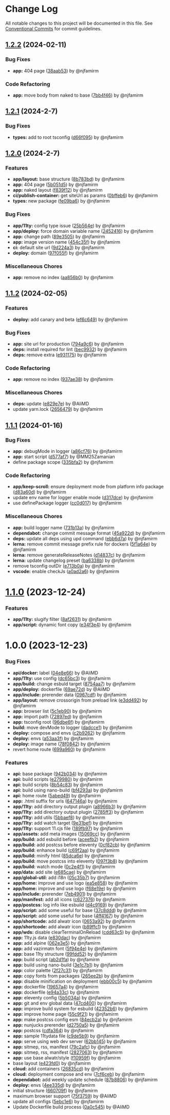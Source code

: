 # Change Log

All notable changes to this project will be documented in this file.
See [Conventional Commits](https://conventionalcommits.org) for commit guidelines.

## [1.2.2](https://github.com/Alwatr/pmpa/compare/v1.2.1...v1.2.2) (2024-02-11)

### Bug Fixes

* **app:** 404 page ([38aab53](https://github.com/Alwatr/pmpa/commit/38aab53ead4c4d37be7dc034482be3920f400fe3)) by @njfamirm

### Code Refactoring

* **app:** move body from naked to base ([7bb4f46](https://github.com/Alwatr/pmpa/commit/7bb4f4667edb782015d3d9fd8870d290d6e1bf21)) by @njfamirm

## [1.2.1](https://github.com/Alwatr/pmpa/compare/v1.2.0...v1.2.1) (2024-2-7)

### Bug Fixes

* **types:** add to root tsconfig ([d66f095](https://github.com/Alwatr/pmpa/commit/d66f095d44da3f988aad6b41c490e8a7a5fec3c6)) by @njfamirm

## [1.2.0](https://github.com/Alwatr/pmpa/compare/v1.1.2...v1.2.0) (2024-2-7)

### Features

* **app/layout:** base structure ([8b783bd](https://github.com/Alwatr/pmpa/commit/8b783bd350220eadbc738ec6cd460e5a5328943f)) by @njfamirm
* **app:** 404 page ([5b051d5](https://github.com/Alwatr/pmpa/commit/5b051d5bd63d8973860adc54b80395899bef701e)) by @njfamirm
* **app:** naked layout ([f839f12](https://github.com/Alwatr/pmpa/commit/f839f12a8590ed960f92a13f07c0c93c1a401061)) by @njfamirm
* **ci/publish-container:** get siteUrl as params ([0bffeb6](https://github.com/Alwatr/pmpa/commit/0bffeb62833f61661f90fb5eb2a558400adab935)) by @njfamirm
* **types:** new package ([fe09ba6](https://github.com/Alwatr/pmpa/commit/fe09ba61bc554eb5f595297fcd2bb9e313f6d646)) by @njfamirm

### Bug Fixes

* **app/11ty:** config type issue ([25b564e](https://github.com/Alwatr/pmpa/commit/25b564ef0be48cbeef7c77c02ead2ff22a44396c)) by @njfamirm
* **app/deploy:** force domain variable name ([2452416](https://github.com/Alwatr/pmpa/commit/24524169bddc71b1c10daafdc9c61dcd3c151ef5)) by @njfamirm
* **app:** change path ([89e3505](https://github.com/Alwatr/pmpa/commit/89e35052284e8d081807fa6c5e0a54d19499b02e)) by @njfamirm
* **app:** image version name ([454c35f](https://github.com/Alwatr/pmpa/commit/454c35fb338041b486d8158736d5c587dc525e4a)) by @njfamirm
* **ci:** default site url ([9d224a3](https://github.com/Alwatr/pmpa/commit/9d224a395e80da7317b2e672deb7a1089cf2d753)) by @njfamirm
* **deploy:** domain ([97f055f](https://github.com/Alwatr/pmpa/commit/97f055fee42ff78c47feb388fff36fb43470f700)) by @njfamirm

### Miscellaneous Chores

* **app:** remove no index ([aa856b0](https://github.com/Alwatr/pmpa/commit/aa856b0a47c78c567b107b9d59785de895dbd0fe)) by @njfamirm

## [1.1.2](https://github.com/Alwatr/pmpa/compare/v1.1.1...v1.1.2) (2024-02-05)

### Features

* **deploy:** add canary and beta ([ef6c649](https://github.com/Alwatr/pmpa/commit/ef6c6498fa357e521eb90d07887b90a15f359c79)) by @njfamirm

### Bug Fixes

* **app:** site url for production ([794a9c6](https://github.com/Alwatr/pmpa/commit/794a9c6663632cf5607104c1e7015c49e8bf8496)) by @njfamirm
* **deps:** install required for lint ([bec9932](https://github.com/Alwatr/pmpa/commit/bec9932a7bf38fc5741dcaf880e859c9e6d5a5aa)) by @njfamirm
* **deps:** remove extra ([e931175](https://github.com/Alwatr/pmpa/commit/e931175a758a9c51f7e2c0a1607afc3fefe1b53c)) by @njfamirm

### Code Refactoring

* **app:** remove no index ([937ae38](https://github.com/Alwatr/pmpa/commit/937ae38f02440150bfc13f3d6e63de9e7015580d)) by @njfamirm

### Miscellaneous Chores

* **deps:** update ([e829e7e](https://github.com/Alwatr/pmpa/commit/e829e7ec56dd8d38de9a6fbd3618efa8cb655465)) by @AliMD
* update yarn.lock ([2656479](https://github.com/Alwatr/pmpa/commit/2656479a0a34c9056915fa62fd6de390b59e4a0b)) by @njfamirm

## [1.1.1](https://github.com/Alwatr/pmpa/compare/v1.1.0...v1.1.1) (2024-01-16)

### Bug Fixes

- **app:** debugMode in logger ([a86cf76](https://github.com/Alwatr/pmpa/commit/a86cf76bbbbe9b669b64703f66342876dcb7a7d7)) by @njfamirm
- **app:** start script ([d577af7](https://github.com/Alwatr/pmpa/commit/d577af7fd4064e76ccac82afd9a0242952015a38)) by @MM25Zamanian
- define package scope ([335bfa2](https://github.com/Alwatr/pmpa/commit/335bfa29f9330bbbaebeffa17fbe038336e13ae6)) by @njfamirm

### Code Refactoring

- **app/keep-scroll:** ensure deployment mode from platform info package ([d83a60d](https://github.com/Alwatr/pmpa/commit/d83a60d4bd81a887a7e0ad3d9c56f92215087378)) by @njfamirm
- update env name for logger enable mode ([d317dce](https://github.com/Alwatr/pmpa/commit/d317dce979a3b5cb311a44c787f5ff077e9f6c80)) by @njfamirm
- use definePackage logger ([cc0d017](https://github.com/Alwatr/pmpa/commit/cc0d017b11644c501080f708785ab80fcc476f23)) by @njfamirm

### Miscellaneous Chores

- **app:** build logger name ([731b13a](https://github.com/Alwatr/pmpa/commit/731b13ad5ec5598f9396344af190ca043c8e0872)) by @njfamirm
- **dependabot:** change commit message format ([45a922d](https://github.com/Alwatr/pmpa/commit/45a922d0a017b008d922c01e73f3a424631c230e)) by @njfamirm
- **deps:** update all deps using upd command ([ebb6d7a](https://github.com/Alwatr/pmpa/commit/ebb6d7aa0115706d42009f770c76f9a40d31db09)) by @njfamirm
- **lerna:** remove commit message prefix rule for dockers ([5f1a64e](https://github.com/Alwatr/pmpa/commit/5f1a64e44c1c1cf5bdc5cb261c09fc25470b9ed7)) by @njfamirm
- **lerna:** remove generateReleaseNotes ([d14837c](https://github.com/Alwatr/pmpa/commit/d14837cddf2d0bcacc6fff8e9d6dae7ee2ed39dc)) by @njfamirm
- **lerna:** update changelog preset ([ba6338b](https://github.com/Alwatr/pmpa/commit/ba6338b955391736212670f44686b18c6b8cd3f5)) by @njfamirm
- remove tsconfig outDir ([e713b0a](https://github.com/Alwatr/pmpa/commit/e713b0a48ace5b1ea9185e7fff42f240af40c0f4)) by @njfamirm
- **vscode:** enable checkJs ([a0ad2a6](https://github.com/Alwatr/pmpa/commit/a0ad2a64f5f2668263d9db1a0b52f64180980994)) by @njfamirm

# [1.1.0](https://github.com/Alwatr/pmpa/compare/v1.0.0...v1.1.0) (2023-12-24)

### Features

- **app/11ty:** slugify filter ([8af2631](https://github.com/Alwatr/pmpa/commit/8af26310b687e518d9d42c01187fef2438e15707)) by @njfamirm
- **app/script:** dynamic font copy ([e34f3e4](https://github.com/Alwatr/pmpa/commit/e34f3e49149497053b4874e3eef5cb1b1b47e052)) by @njfamirm

# 1.0.0 (2023-12-23)

### Bug Fixes

- **api/docker:** label ([04e8e66](https://github.com/Alwatr/pmpa/commit/04e8e666914c65f364cdcc16d7604461d2cc9f79)) by @AliMD
- **app/11ty:** use config ([dc65bc3](https://github.com/Alwatr/pmpa/commit/dc65bc30417fc7438cd6a8d7bcf5c5cc3825f57a)) by @njfamirm
- **app/build:** change esbuld target ([8754aa7](https://github.com/Alwatr/pmpa/commit/8754aa784780bad705c5f858e34471af5999cb9b)) by @njfamirm
- **app/deploy:** dockerfile ([69ae72d](https://github.com/Alwatr/pmpa/commit/69ae72d8528a64edf83ff417090e922703875b19)) by @AliMD
- **app/include:** prerender data ([0967cdf](https://github.com/Alwatr/pmpa/commit/0967cdf5626f85cd66203566bb4f97d54e8a031d)) by @njfamirm
- **app/layout:** remove crossorigin from preload link ([e3dd492](https://github.com/Alwatr/pmpa/commit/e3dd492bd5b0b9c3573b6d57c3cb037400762a0b)) by @njfamirm
- **app:** browser list ([5c1eb90](https://github.com/Alwatr/pmpa/commit/5c1eb903f5f369caef04c340c80ccc64a5242f31)) by @njfamirm
- **app:** import path ([72897ed](https://github.com/Alwatr/pmpa/commit/72897ed7923b5e4ca522c28d5f0c24a841f1e183)) by @njfamirm
- **app:** tsconfig root ([96dbe6f](https://github.com/Alwatr/pmpa/commit/96dbe6fe23dde862a2078483179f63f7b704bc3c)) by @njfamirm
- **build:** move devMode to logger ([dadcce1](https://github.com/Alwatr/pmpa/commit/dadcce168c21640b182cc50924850df9ccae4063)) by @njfamirm
- **deploy:** compose and envs ([c2b9262](https://github.com/Alwatr/pmpa/commit/c2b9262b8d4eb276aa7a2ab2d6f9525929859764)) by @njfamirm
- **deploy:** envs ([a53aa3f](https://github.com/Alwatr/pmpa/commit/a53aa3f2a9152ad8aa35a99441d776803cbc8692)) by @njfamirm
- **deploy:** image name ([78f0842](https://github.com/Alwatr/pmpa/commit/78f0842b329dab4d5687daf0652bca4fa5e9a83a)) by @njfamirm
- revert home route ([699a960](https://github.com/Alwatr/pmpa/commit/699a96073bf654c6cf908033d729585ff9abe865)) by @njfamirm

### Features

- **api:** base package ([942b034](https://github.com/Alwatr/pmpa/commit/942b034a2790960fb3568fb63e8bc99581c10466)) by @njfamirm
- **api:** build scripts ([e279980](https://github.com/Alwatr/pmpa/commit/e279980144a26232989a3a797d61ac9660cf740b)) by @njfamirm
- **api:** build scripts ([8b54c83](https://github.com/Alwatr/pmpa/commit/8b54c8382fced0798e3fb48788da7db22f5ebe74)) by @njfamirm
- **api:** build using nano-build ([bf4293a](https://github.com/Alwatr/pmpa/commit/bf4293afdcbf9f3348b679e5bcd2a911d486b422)) by @njfamirm
- **api:** home route ([5abed49](https://github.com/Alwatr/pmpa/commit/5abed493199364ebda68790431b6bf87a4892a99)) by @njfamirm
- **app:** .html suffix for urls ([647146a](https://github.com/Alwatr/pmpa/commit/647146ab1f65dcfaf03d3a0486e244ef1fe3526e)) by @njfamirm
- **app/11ty:** add directory output plugin ([a8966b3](https://github.com/Alwatr/pmpa/commit/a8966b3b06f1d90199143b1c57f969be584572d5)) by @njfamirm
- **app/11ty:** add directory output plugin ([2785ff3](https://github.com/Alwatr/pmpa/commit/2785ff3673777ae7731158f4f3fe01b7feb58df2)) by @njfamirm
- **app/11ty:** add utils ([5bbaef8](https://github.com/Alwatr/pmpa/commit/5bbaef867638a6513ce4d6f5c4a0b57b3948923c)) by @njfamirm
- **app/11ty:** add watch target ([9e31bef](https://github.com/Alwatr/pmpa/commit/9e31bef1c4adfb719be46947082b18150dd84532)) by @njfamirm
- **app/11ty:** support 11.cjs file ([189fb97](https://github.com/Alwatr/pmpa/commit/189fb979ea73ff5ce1c3d994f0f62e610dd2c485)) by @njfamirm
- **app/assets:** add meta images ([15069cc](https://github.com/Alwatr/pmpa/commit/15069ccd70577885c50d9b34b483443dd3e8e374)) by @njfamirm
- **app/build:** add esbuild before ([aceefb2](https://github.com/Alwatr/pmpa/commit/aceefb29a3802b0edbf09c63d6a81aa48d5d190c)) by @njfamirm
- **app/build:** add postcss before eleventy ([0cf82cb](https://github.com/Alwatr/pmpa/commit/0cf82cb8af84d21a29108eb01bb26ef25cf0afdf)) by @njfamirm
- **app/build:** enhance build ([c69f2aa](https://github.com/Alwatr/pmpa/commit/c69f2aa5da8639467a2711b7e0e47a833a2ba1e9)) by @njfamirm
- **app/build:** minify html ([85dca6e](https://github.com/Alwatr/pmpa/commit/85dca6e493da2378065a5c44602d322a7af2fba4)) by @njfamirm
- **app/build:** move postcss into eleventy ([097f3b8](https://github.com/Alwatr/pmpa/commit/097f3b8935241562c53ee8a81f0aa00c5ad6d0cc)) by @njfamirm
- **app/build:** watch mode ([0c2e4f1](https://github.com/Alwatr/pmpa/commit/0c2e4f111de023459e299819b0cc8bc66ebb1cd1)) by @njfamirm
- **app/data:** add site ([e685cae](https://github.com/Alwatr/pmpa/commit/e685cae5cf09a3619efa2a7b19567d1711c21d95)) by @njfamirm
- **app/global-util:** add i18n ([05c35b7](https://github.com/Alwatr/pmpa/commit/05c35b7d15f79acf26ddd15f05c104358c7c099c)) by @njfamirm
- **app/home:** improve and use logo ([ea5e858](https://github.com/Alwatr/pmpa/commit/ea5e858f81e98561c11d5a57bfc1aed1121c3ef5)) by @njfamirm
- **app/home:** improve and use logo ([f68e19e](https://github.com/Alwatr/pmpa/commit/f68e19e1dc6f540eb259ac072141c741efa7c19d)) by @njfamirm
- **app/include:** prerender ([7eb4901](https://github.com/Alwatr/pmpa/commit/7eb49011898415cc323a8017b55c3c25b3672ee3)) by @njfamirm
- **app/manifest:** add all icons ([c627376](https://github.com/Alwatr/pmpa/commit/c62737607a8873306d798e98335abf087946acb6)) by @njfamirm
- **app/postcss:** log info like esbuild ([d4c9169](https://github.com/Alwatr/pmpa/commit/d4c9169044af4b7df0c5c33b0b15a0942b60df39)) by @njfamirm
- **app/script:** add some useful for base ([37c8ddd](https://github.com/Alwatr/pmpa/commit/37c8ddd36c78f33c906cc825cf3c144fad49691c)) by @njfamirm
- **app/script:** add some useful for base ([4ff4167](https://github.com/Alwatr/pmpa/commit/4ff4167065f5ccb0e9b038df7954834f6000fe04)) by @njfamirm
- **app/shortcode:** add alwatr icon ([0653a92](https://github.com/Alwatr/pmpa/commit/0653a92bb90de6cb1d4c31903de618f392314eff)) by @njfamirm
- **app/shortcode:** add alwatr icon ([b89ffc1](https://github.com/Alwatr/pmpa/commit/b89ffc1f8ae81224dc04edfbecb9a0751de8d547)) by @njfamirm
- **app/wds:** disable clearTerminalOnReload ([cdd63c5](https://github.com/Alwatr/pmpa/commit/cdd63c54dc6357c1e199628b8b74a539dec379b7)) by @njfamirm
- **app:** 11ty.js data ([e830dac](https://github.com/Alwatr/pmpa/commit/e830dac10052661b7e466f46459945fc2351a929)) by @njfamirm
- **app:** add alpine ([062e3e5](https://github.com/Alwatr/pmpa/commit/062e3e570ed7d10ef36251bfb584c5fe64d3690d)) by @njfamirm
- **app:** add vazirmatn font ([5f94e4e](https://github.com/Alwatr/pmpa/commit/5f94e4e91c10e9bb95a3affb8d95998c349c5c02)) by @njfamirm
- **app:** base 11ty structure ([99fdd52](https://github.com/Alwatr/pmpa/commit/99fdd52021cb4f62006a8c642543acf7207b8fca)) by @njfamirm
- **app:** build script ([ab2d1fa](https://github.com/Alwatr/pmpa/commit/ab2d1fa8728a95b717c80d8fe36f9ea5984fbc0c)) by @njfamirm
- **app:** build using nano-build ([3e1c7b1](https://github.com/Alwatr/pmpa/commit/3e1c7b13f44a3933d8e9d11fdf8bde95379bc583)) by @njfamirm
- **app:** color palette ([2f27c31](https://github.com/Alwatr/pmpa/commit/2f27c31772dd5bd8480140855d879066dfe111e8)) by @njfamirm
- **app:** copy fonts from packages ([265ee2b](https://github.com/Alwatr/pmpa/commit/265ee2b42579764e869a53b92477640118c86bf5)) by @njfamirm
- **app:** disable minification on deployment ([ebb00c5](https://github.com/Alwatr/pmpa/commit/ebb00c565be01c446546eb4679fe2c66bf257cdf)) by @njfamirm
- **app:** dockerfile ([19657a4](https://github.com/Alwatr/pmpa/commit/19657a4456dff1241481e4f03ed19d008e2f2301)) by @njfamirm
- **app:** dockerfile ([e94a33c](https://github.com/Alwatr/pmpa/commit/e94a33c56dded0e3bc36d381a43071fa54e0d4e2)) by @njfamirm
- **app:** eleventy config ([5b5034a](https://github.com/Alwatr/pmpa/commit/5b5034a5aaaf4de42b8a305aa36c190984dcd20a)) by @njfamirm
- **app:** git and env global data ([47cd400](https://github.com/Alwatr/pmpa/commit/47cd400cd6a3e5c72d595feadfd04534519bc0ec)) by @njfamirm
- **app:** improve build system for esbuild ([42352b6](https://github.com/Alwatr/pmpa/commit/42352b6881acf0c709e3e908050139130c03552a)) by @njfamirm
- **app:** improve home page ([55c9f21](https://github.com/Alwatr/pmpa/commit/55c9f21aa9402dd38d344b9652abaa5038a0a972)) by @njfamirm
- **app:** make postcss config esm ([84ecb2a](https://github.com/Alwatr/pmpa/commit/84ecb2aad654dfe56ac347f8c339f6ad9f993392)) by @njfamirm
- **app:** nunjucks prerender ([d2750a5](https://github.com/Alwatr/pmpa/commit/d2750a579f3a37c5693c5dc0f50e4b588120dd7a)) by @njfamirm
- **app:** postcss ([cdfa364](https://github.com/Alwatr/pmpa/commit/cdfa3643d72d2c8402f2b075f778212c92ce91e0)) by @njfamirm
- **app:** sample 11tydata file ([c9de5b9](https://github.com/Alwatr/pmpa/commit/c9de5b93be68d96ba6c10b1ffc2cedd337980f81)) by @njfamirm
- **app:** serve using web dev server ([62bb145](https://github.com/Alwatr/pmpa/commit/62bb145814c19586349e104926ded394055b8b7f)) by @njfamirm
- **app:** sitmep, rss, manifest ([79c2afc](https://github.com/Alwatr/pmpa/commit/79c2afcf50438d8e7cff21d31275c24e46f9702b)) by @njfamirm
- **app:** sitmep, rss, manifest ([2827063](https://github.com/Alwatr/pmpa/commit/282706343d9881c301e00da65ce7307acaae22a4)) by @njfamirm
- **app:** use base alwatr/style ([f10959f](https://github.com/Alwatr/pmpa/commit/f10959f169f4a1e2e7d6b24842a231ee0b2109e4)) by @njfamirm
- base layout ([e423fd0](https://github.com/Alwatr/pmpa/commit/e423fd093eb5df9662a4b2f729816244debae2f9)) by @njfamirm
- **cloud:** add containers ([26835cd](https://github.com/Alwatr/pmpa/commit/26835cd7afcf8de544d97d5ea992bbd2d84536ca)) by @njfamirm
- **cloud:** deployment compose and env ([7cf6ceb](https://github.com/Alwatr/pmpa/commit/7cf6ceb239e40c2906ab670317a37284870fa108)) by @njfamirm
- **dependabot:** add weekly update schedule ([87b8806](https://github.com/Alwatr/pmpa/commit/87b8806a131e2c788b8e945ca78918328b6f43a9)) by @njfamirm
- **deploy:** envs ([4ee335d](https://github.com/Alwatr/pmpa/commit/4ee335d6127ccf5210e57bb374c86a903e958c3e)) by @njfamirm
- initial structure ([660709f](https://github.com/Alwatr/pmpa/commit/660709f191a88940358292f83e90bd50fba24fba)) by @njfamirm
- maximum browser support ([75f3759](https://github.com/Alwatr/pmpa/commit/75f3759a4ab0cf4d9edc4dc23f5cfa011fb57cb6)) by @AliMD
- update all configs ([5ebc1e6](https://github.com/Alwatr/pmpa/commit/5ebc1e61d0175804f88a37bd4a897ba2b84fc118)) by @njfamirm
- Update Dockerfile build process ([0a0c545](https://github.com/Alwatr/pmpa/commit/0a0c5458cdc8022ce53eef21ea397e29e4cf00ee)) by @AliMD
